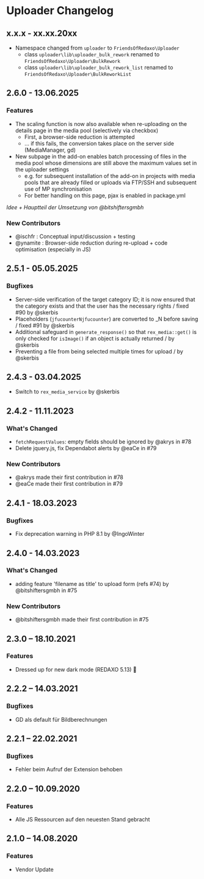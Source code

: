 # Uploader Changelog

## x.x.x - xx.xx.20xx

* Namespace changed from `uploader` to `FriendsOfRedaxo\Uploader`
  - class `uploader\lib\uploader_bulk_rework` renamed to `FriendsOfRedaxo\Uploader\BulkRework`
  - class `uploader\lib\uploader_bulk_rework_list` renamed to `FriendsOfRedaxo\Uploader\BulkReworkList`

## 2.6.0 - 13.06.2025

### Features

* The scaling function is now also available when re-uploading on the details page in the media pool
 (selectively via checkbox)
  * First, a browser-side reduction is attempted
  * ... if this fails, the conversion takes place on the server side (MediaManager, gd)
* New subpage in the add-on enables batch processing of files in the media pool whose dimensions are still above the 
 maximum values set in the uploader settings
  * e.g. for subsequent installation of the add-on in projects with media pools that are already filled or uploads via FTP/SSH
  and subsequent use of MP synchronisation
  * For better handling on this page, pjax is enabled in package.yml

_Idee + Hauptteil der Umsetzung von @bitshiftersgmbh_

### New Contributors

* @ischfr : Conceptual input/discussion + testing
* @ynamite : Browser-side reduction during re-upload + code optimisation (especially in JS)

## 2.5.1 - 05.05.2025

### Bugfixes

* Server-side verification of the target category ID; it is now ensured that the category exists and that the user has
the necessary rights / fixed #90 by @skerbis 
* Placeholders (`jfucounterNjfucounter`) are converted to _N before saving / fixed #91 by @skerbis 
* Additional safeguard in `generate_response()` so that `rex_media::get()` is only checked for `isImage()` if an object
is actually returned / by @skerbis 
* Preventing a file from being selected multiple times for upload / by @skerbis 

## 2.4.3 - 03.04.2025

* Switch to `rex_media_service` by @skerbis 

## 2.4.2 - 11.11.2023

### What's Changed

* `fetchRequestValues`: empty fields should be ignored by @akrys in #78
* Delete jquery.js, fix Dependabot alerts by @eaCe in #79

### New Contributors

* @akrys made their first contribution in #78
* @eaCe made their first contribution in #79

## 2.4.1 - 18.03.2023

### Bugfixes

* Fix deprecation warning in PHP 8.1 by @IngoWinter

## 2.4.0 - 14.03.2023

### What's Changed

* adding feature 'filename as title' to upload form (refs #74) by @bitshiftersgmbh in #75

### New Contributors
* @bitshiftersgmbh made their first contribution in #75

## 2.3.0 – 18.10.2021

### Features

* Dressed up for new dark mode (REDAXO 5.13) 🦇


## 2.2.2 – 14.03.2021

### Bugfixes

* GD als default für Bildberechnungen


## 2.2.1 – 22.02.2021

### Bugfixes

* Fehler beim Aufruf der Extension behoben


## 2.2.0 – 10.09.2020

### Features

* Alle JS Ressourcen auf den neuesten Stand gebracht


## 2.1.0 – 14.08.2020

### Features

* Vendor Update
